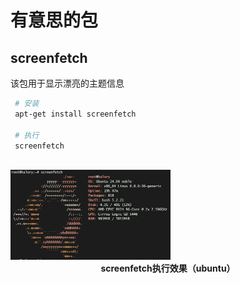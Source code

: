 # 有意思的包

## screenfetch

该包用于显示漂亮的主题信息

```sh
 # 安装
 apt-get install screenfetch
 
 # 执行
 screenfetch
 
```

<img src="./assets/image-20250112084354044.png" alt="image-20250112084354044" style="zoom: 25%;" />

<center>
    <b>screenfetch执行效果（ubuntu）</b>
</center>


